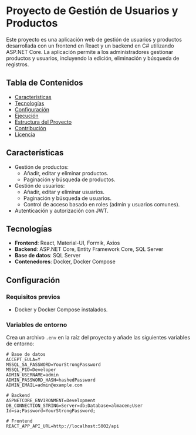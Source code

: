 # Proyecto de Gestión de Usuarios y Productos

Este proyecto es una aplicación web de gestión de usuarios y productos desarrollada con un frontend en React y un backend en C# utilizando ASP.NET Core. La aplicación permite a los administradores gestionar productos y usuarios, incluyendo la edición, eliminación y búsqueda de registros.

## Tabla de Contenidos

- [Características](#características)
- [Tecnologías](#tecnologías)
- [Configuración](#configuración)
- [Ejecución](#ejecución)
- [Estructura del Proyecto](#estructura-del-proyecto)
- [Contribución](#contribución)
- [Licencia](#licencia)

## Características

- Gestión de productos:
  - Añadir, editar y eliminar productos.
  - Paginación y búsqueda de productos.
- Gestión de usuarios:
  - Añadir, editar y eliminar usuarios.
  - Paginación y búsqueda de usuarios.
  - Control de acceso basado en roles (admin y usuarios comunes).
- Autenticación y autorización con JWT.

## Tecnologías

- **Frontend**: React, Material-UI, Formik, Axios
- **Backend**: ASP.NET Core, Entity Framework Core, SQL Server
- **Base de datos**: SQL Server
- **Contenedores**: Docker, Docker Compose

## Configuración

### Requisitos previos

- Docker y Docker Compose instalados.

### Variables de entorno

Crea un archivo `.env` en la raíz del proyecto y añade las siguientes variables de entorno:

```env
# Base de datos
ACCEPT_EULA=Y
MSSQL_SA_PASSWORD=YourStrongPassword
MSSQL_PID=Developer
ADMIN_USERNAME=admin
ADMIN_PASSWORD_HASH=hashedPassword
ADMIN_EMAIL=admin@example.com

# Backend
ASPNETCORE_ENVIRONMENT=Development
DB_CONNECTION_STRING=Server=db;Database=almacen;User Id=sa;Password=YourStrongPassword;

# Frontend
REACT_APP_API_URL=http://localhost:5002/api
